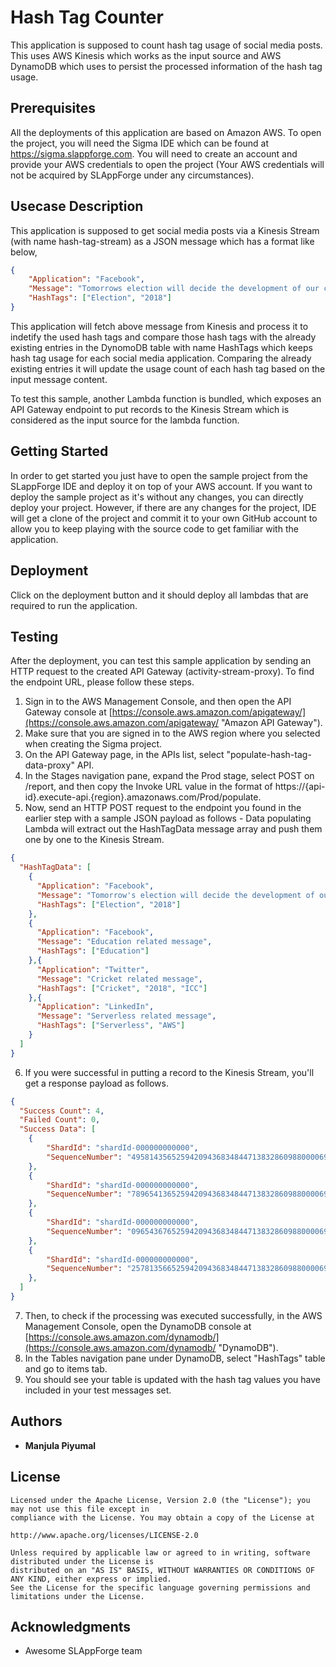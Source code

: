 # Hash Tag Counter

This application is supposed to count hash tag usage of social media posts. This uses AWS Kinesis which works as the input source and AWS DynamoDB which uses to persist the processed information of the hash tag usage. 

## Prerequisites

All the deployments of this application are based on Amazon AWS. To open the project, you will need the Sigma IDE which can be found at https://sigma.slappforge.com. You will need to create an account and provide your AWS credentials to open the project (Your AWS credentials will not be acquired by SLAppForge under any circumstances).

## Usecase Description

This application is supposed to get social media posts via a Kinesis Stream (with name hash-tag-stream) as a JSON message which has a format like below,

```json
{
    "Application": "Facebook",
    "Message": "Tomorrows election will decide the development of our country for next couple of years",
    "HashTags": ["Election", "2018"]
}
```
This application will fetch above message from Kinesis and process it to indetify the used hash tags and compare those hash tags with the already existing entries in the DynomoDB table with name HashTags which keeps hash tag usage for each social media application. Comparing the already existing entries it will update the usage count of each hash tag based on the input message content.

To test this sample, another Lambda function is bundled, which exposes an API Gateway endpoint to put records to the Kinesis Stream which is considered as the input source for the lambda function.

## Getting Started

In order to get started you just have to open the sample project from the SLappForge IDE and deploy it on top of your AWS account. If you want to deploy the sample project as it's without any changes, you can directly deploy your project. However, if there are any changes for the project, IDE will get a clone of the project and commit it to your own GitHub account to allow you to keep playing with the source code to get familiar with the application.

## Deployment

Click on the deployment button and it should deploy all lambdas that are required to run the application.

## Testing

After the deployment, you can test this sample application by sending an HTTP request to the created API Gateway (activity-stream-proxy). To find the endpoint URL, please follow these steps.

1. Sign in to the AWS Management Console, and then open the API Gateway console at [https://console.aws.amazon.com/apigateway/](https://console.aws.amazon.com/apigateway/ "Amazon API Gateway").
2. Make sure that you are signed in to the AWS region where you selected when creating the Sigma project.
3. On the API Gateway page, in the APIs list, select "populate-hash-tag-data-proxy" API.
4. In the Stages navigation pane, expand the Prod stage, select POST on /report, and then copy the Invoke URL value in the format of https://{api-id}.execute-api.{region}.amazonaws.com/Prod/populate.
5. Now, send an HTTP POST request to the endpoint you found in the earlier step with a sample JSON payload as follows - Data populating Lambda will extract out the HashTagData message array and push them one by one to the Kinesis Stream.
```json
{
  "HashTagData": [
    {
      "Application": "Facebook",
      "Message": "Tomorrow's election will decide the development of our country for next couple of years",
      "HashTags": ["Election", "2018"]
    },
    {
      "Application": "Facebook",
      "Message": "Education related message",
      "HashTags": ["Education"]
    },{
      "Application": "Twitter",
      "Message": "Cricket related message",
      "HashTags": ["Cricket", "2018", "ICC"]
    },{
      "Application": "LinkedIn",
      "Message": "Serverless related message",
      "HashTags": ["Serverless", "AWS"]
    }
  ]
}
```
6. If you were successful in putting a record to the Kinesis Stream, you'll get a response payload as follows.
```json
{
  "Success Count": 4,
  "Failed Count": 0,
  "Success Data": [
    {
        "ShardId": "shardId-000000000000",
        "SequenceNumber": "49581435652594209436834844713832860988000069482648174594"
    },
    {
        "ShardId": "shardId-000000000000",
        "SequenceNumber": "78965413652594209436834844713832860988000069482648174594"
    },
    {
        "ShardId": "shardId-000000000000",
        "SequenceNumber": "09654367652594209436834844713832860988000069482648174594"
    },
    {
        "ShardId": "shardId-000000000000",
        "SequenceNumber": "25781356652594209436834844713832860988000069482648174594"
    },
  ]
}
```
7. Then, to check if the processing was executed successfully, in the AWS Management Console, open the DynamoDB console at [https://console.aws.amazon.com/dynamodb/](https://console.aws.amazon.com/dynamodb/ "DynamoDB").
8. In the Tables navigation pane under DynamoDB, select "HashTags" table and go to items tab.
9. You should see your table is updated with the hash tag values you have included in your test messages set.

## Authors

* **Manjula Piyumal**

## License

```
Licensed under the Apache License, Version 2.0 (the "License"); you may not use this file except in 
compliance with the License. You may obtain a copy of the License at 

http://www.apache.org/licenses/LICENSE-2.0 

Unless required by applicable law or agreed to in writing, software distributed under the License is 
distributed on an "AS IS" BASIS, WITHOUT WARRANTIES OR CONDITIONS OF ANY KIND, either express or implied. 
See the License for the specific language governing permissions and limitations under the License. 
```

## Acknowledgments

* Awesome SLAppForge team

